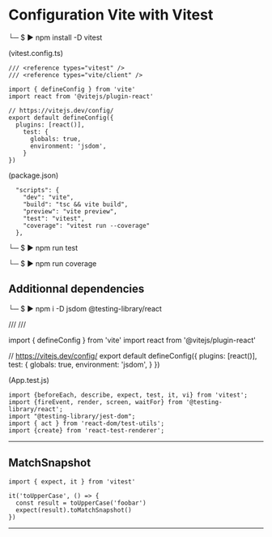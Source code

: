 # Configuration Vite with Vitest

└─ $ ▶ npm install -D vitest

(vitest.config.ts)

```
/// <reference types="vitest" />
/// <reference types="vite/client" />

import { defineConfig } from 'vite'
import react from '@vitejs/plugin-react'

// https://vitejs.dev/config/
export default defineConfig({
  plugins: [react()],
    test: {
      globals: true,
      environment: 'jsdom',
    }
})
```

(package.json)
```
  "scripts": {
    "dev": "vite",
    "build": "tsc && vite build",
    "preview": "vite preview",
    "test": "vitest",
    "coverage": "vitest run --coverage"
  },
```
  
  └─ $ ▶ npm run test
  
  └─ $ ▶ npm run coverage
  
## Additionnal dependencies

  └─ $ ▶ npm i -D jsdom @testing-library/react
  
/// <reference types="vitest" />
/// <reference types="vite/client" />

import { defineConfig } from 'vite'
import react from '@vitejs/plugin-react'

// https://vitejs.dev/config/
export default defineConfig({
  plugins: [react()],
    test: {
      globals: true,
      environment: 'jsdom',
    }
})

(App.test.js)
```
import {beforeEach, describe, expect, test, it, vi} from 'vitest';
import {fireEvent, render, screen, waitFor} from '@testing-library/react';
import "@testing-library/jest-dom";
import { act } from 'react-dom/test-utils';
import {create} from 'react-test-renderer';
```
---

## MatchSnapshot

```
import { expect, it } from 'vitest'

it('toUpperCase', () => {
  const result = toUpperCase('foobar')
  expect(result).toMatchSnapshot()
})
```

---
